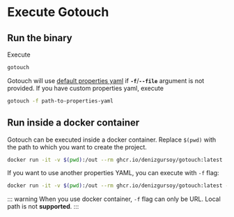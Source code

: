 # Execute Gotouch

## Run the binary
Execute

```bash
gotouch
```

Gotouch will use [default properties yaml](https://raw.githubusercontent.com/denizgursoy/go-touch-projects/main/package.yaml) if
**`-f`**/**`--file`** argument is not provided. If you have custom properties yaml, execute

```bash
gotouch -f path-to-properties-yaml
```

## Run inside a docker container
Gotouch can be executed inside a docker container. Replace `$(pwd)` with the path to which you want to create the project.

```bash
docker run -it -v $(pwd):/out --rm ghcr.io/denizgursoy/gotouch:latest
```

If you want to use another properties YAML, you can execute with `-f` flag:
```bash
docker run -it -v $(pwd):/out --rm ghcr.io/denizgursoy/gotouch:latest -f url-of-properties-yaml
```

::: warning
When you use docker container, `-f` flag can only be URL. Local path is not **supported**.
:::